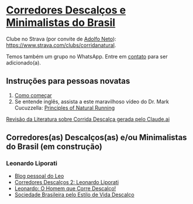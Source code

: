 # [Corredores Descalços e Minimalistas do Brasil](https://bit.ly/4bDxde6)

Clube no Strava (por convite de [Adolfo Neto](https://www.strava.com/athletes/1050605)): <https://www.strava.com/clubs/corridanatural>.

Temos também um grupo no WhatsApp. Entre em [contato](mailto:adolfo.usp@gmail.com) para ser adicionado(a). 

## Instruções para pessoas novatas

1. [Como começar](https://pes-descalcos.org/run/index.php?n=CorredoresDescal%e7os.ComoCome%e7ar)
1. Se entende inglês, assista a este maravilhoso vídeo do Dr. Mark Cucuzzella: [Principles of Natural Running](https://youtu.be/zSIDRHUWlVo?si=nLQ0xwtTa-Eg4CZj)

[Revisão da Literatura sobre Corrida Descalça gerada pelo Claude.ai](arquivos/RevisaodaLiteraturaCorridaDescalcaGeradaPorIA.pdf)


## Corredores(as) Descalços(as) e/ou Minimalistas do Brasil (em construção)

### Leonardo Liporati
  - [Blog pessoal do Leo](https://correndo-descalco.blogspot.com/) 
  - [Corredores Descalços 2: Leonardo Liporati](https://professoradolfo.blogspot.com/2012/04/corredores-descalcos-2-leonardo.html) 
  - [Leonardo: O Homem que Corre Descalço!](https://transpirando.com/2009/08/26/leonardo-o-homem-que-corre-descalco/)
  - [Sociedade Brasileira pelo Estilo de Vida Descalço](https://pes-descalcos.org/)
